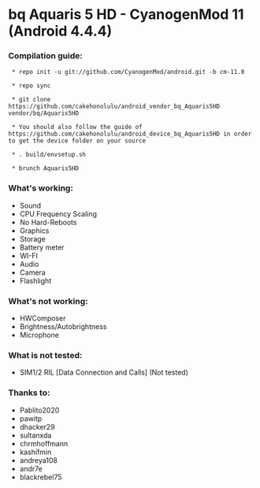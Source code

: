 bq Aquaris 5 HD - CyanogenMod 11 (Android 4.4.4)
==============

### Compilation guide:

     * repo init -u git://github.com/CyanogenMod/android.git -b cm-11.0

     * repo sync 

     * git clone https://github.com/cakehonolulu/android_vendor_bq_Aquaris5HD vendor/bq/Aquaris5HD

     * You should also follow the guide of https://github.com/cakehonolulu/android_device_bq_Aquaris5HD in order to get the device folder on your source

     * . build/envsetup.sh

     * brunch Aquaris5HD

### What's working:

 * Sound
 * CPU Frequency Scaling
 * No Hard-Reboots
 * Graphics
 * Storage
 * Battery meter
 * WI-FI
 * Audio
 * Camera
 * Flashlight

### What's not working:

 * HWComposer
 * Brightness/Autobrightness
 * Microphone
 
### What is not tested:

 * SIM1/2 RIL [Data Connection and Calls] (Not tested)

### Thanks to:

 * Pablito2020
 * pawitp
 * dhacker29
 * sultanxda
 * chrmhoffmann
 * kashifmin
 * andreya108
 * andr7e
 * blackrebel75
